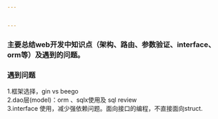 ```yaml
---


---
```


<h3 id="主要总结web开发中知识点（架构、路由、参数验证、interface、orm等）及遇到的问题。">主要总结web开发中知识点（架构、路由、参数验证、interface、orm等）及遇到的问题。</h3>
<h3 id="遇到问题">遇到问题</h3>
<p>1.框架选择，gin vs beego<br>
2.dao层(model)：orm 、sqlx使用及 sql review<br>
3.interface 使用，减少强依赖问题。面向接口的编程，不直接面向struct.</p>

